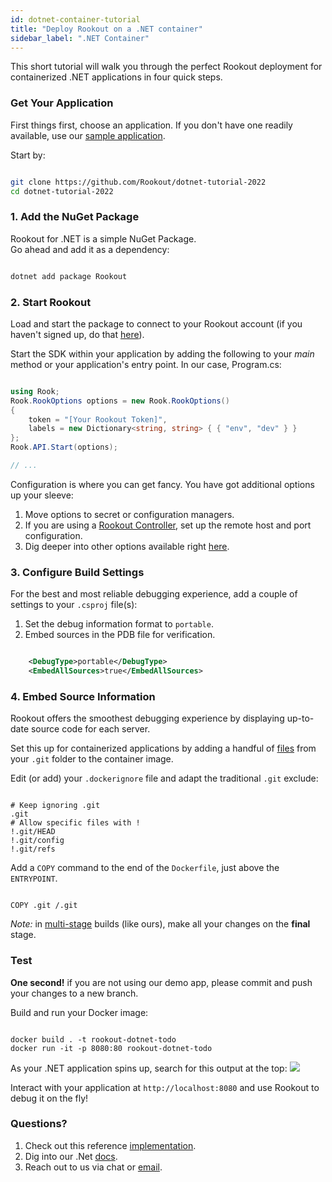 ```yaml
---
id: dotnet-container-tutorial
title: "Deploy Rookout on a .NET container"
sidebar_label: ".NET Container"
---
```

This short tutorial will walk you through the perfect Rookout deployment for containerized .NET applications in four quick steps.

### Get Your Application

First things first, choose an application.
If you don't have one readily available, use our [sample application](https://github.com/Rookout/dotnet-tutorial-2022).  

Start by:

```bash

git clone https://github.com/Rookout/dotnet-tutorial-2022
cd dotnet-tutorial-2022

```

### 1. Add the NuGet Package

Rookout for .NET is a simple NuGet Package.  
Go ahead and add it as a dependency:

```bash

dotnet add package Rookout

```

### 2. Start Rookout

Load and start the package to connect to your Rookout account (if you haven't signed up, do that [here](https://app.rookout.com/#mode=signUp)).

Start the SDK within your application by adding the following to your _main_ method or your application's entry point. In our case, Program.cs:

```cs

using Rook;
Rook.RookOptions options = new Rook.RookOptions()
{
    token = "[Your Rookout Token]",
    labels = new Dictionary<string, string> { { "env", "dev" } }
};
Rook.API.Start(options);

// ...

```

<div className="rookout-org-info" />

Configuration is where you can get fancy. You have got additional options up your sleeve:

1.  Move options to secret or configuration managers.
2.  If you are using a [Rookout Controller](etl-controller-intro.md), set up the remote host and port configuration.
3.  Dig deeper into other options available right [here](dotnet-setup.mdx#sdk-api).

### 3. Configure Build Settings

For the best and most reliable debugging experience, add a couple of settings to your `.csproj` file(s):

1.  Set the debug information format to `portable`.
2.  Embed sources in the PDB file for verification.

```xml

    <DebugType>portable</DebugType>
    <EmbedAllSources>true</EmbedAllSources>

```

### 4. Embed Source Information

Rookout offers the smoothest debugging experience by displaying up-to-date source code for each server.

Set this up for containerized applications by adding a handful of [files](https://www.rookout.com/blog/embedding-source-code-version-information-in-docker-images/) from your `.git` folder to the container image.

Edit (or add) your `.dockerignore` file and adapt the traditional `.git` exclude:

```ignore

# Keep ignoring .git
.git
# Allow specific files with !
!.git/HEAD
!.git/config
!.git/refs

```

Add a `COPY` command to the end of the `Dockerfile`, just above the `ENTRYPOINT`.

```docker

COPY .git /.git

```

_Note:_ in [multi-stage](https://docs.docker.com/develop/develop-images/multistage-build/) builds (like ours), make all your changes on the **final** stage.

### Test

**One second!** if you are not using our demo app, please commit and push your changes to a new branch.

Build and run your Docker image:

```

docker build . -t rookout-dotnet-todo
docker run -it -p 8080:80 rookout-dotnet-todo

```

As your .NET application spins up, search for this output at the top:
<img src="/img/screenshots/dotnet_success.png" />

Interact with your application at `http://localhost:8080` and use Rookout to debug it on the fly!

### Questions?

1.  Check out this reference [implementation](https://github.com/Rookout/dotnet-tutorial-2022/compare/configure-rookout).
2.  Dig into our .Net [docs](dotnet-setup.mdx).
3.  Reach out to us via chat or [email](mailto:support@rookout.com).
